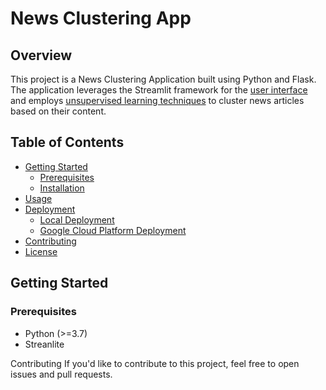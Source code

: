# News Clustering App

## Overview

This project is a News Clustering Application built using Python and Flask. The application leverages the Streamlit framework for the [user interface](#usage) and employs [unsupervised learning techniques](#overview) to cluster news articles based on their content.

## Table of Contents

- [Getting Started](#getting-started)
  - [Prerequisites](#prerequisites)
  - [Installation](#installation)
- [Usage](#usage)
- [Deployment](#deployment)
  - [Local Deployment](#local-deployment)
  - [Google Cloud Platform Deployment](#google-cloud-platform-deployment)
- [Contributing](#contributing)
- [License](#license)

## Getting Started

### Prerequisites

- Python (>=3.7)
- Streanlite

Contributing
If you'd like to contribute to this project, feel free to open issues and pull requests.

